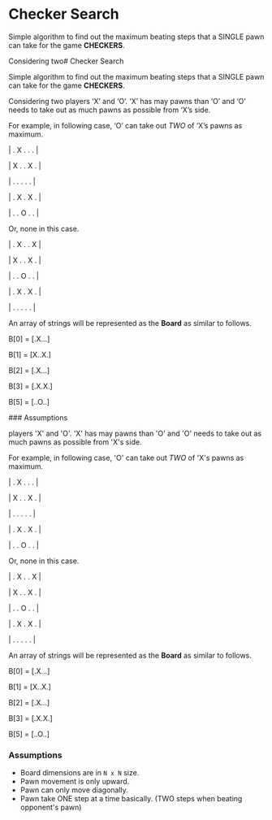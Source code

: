 # Checker Search

 

Simple algorithm to find out the maximum beating steps that a SINGLE pawn can take for the game **CHECKERS**.

 

Considering two# Checker Search

Simple algorithm to find out the maximum beating steps that a SINGLE pawn can take for the game **CHECKERS**.

 

Considering two players ‘X’ and ‘O’. ‘X’ has may pawns than ‘O’ and ‘O’ needs to take out as much pawns as possible from ‘X’s side.

 

For example, in following case, ‘O’ can take out _TWO_ of ‘X’s pawns as maximum.

 

| . X . . . |

| X . . X . |

| . . . . . |

| . X . X . |

| . . O . . |

 

Or, none in this case.

 

| . X . . X |

| X . . X . |

| . . O . . |

| . X . X . |

| . . . . . |

 

An array of strings will be represented as the **Board** as similar to follows.

 

B[0] = [.X…]

B[1] = [X..X.]

B[2] = [.X…]

B[3] = [.X.X.]

B[5] = [..O..]

 

\### Assumptions

 players 'X' and 'O'. 'X' has may pawns than 'O' and 'O' needs to take out as much pawns as possible from 'X's side.

 

For example, in following case, 'O' can take out *TWO* of 'X's pawns as maximum.

 

| . X . . . |

| X . . X . |

| . . . . . |

| . X . X . |

| . . O . . |

 

Or, none in this case.

 

| . X . . X |

| X . . X . |

| . . O . . |

| . X . X . |

| . . . . . |

 

An array of strings will be represented as the **Board** as similar to follows.

 

B[0] = [.X...]

B[1] = [X..X.]

B[2] = [.X...]

B[3] = [.X.X.]

B[5] = [..O..]

 

### Assumptions

* Board dimensions are in `N x N` size.
* Pawn movement is only upward.
* Pawn can only move diagonally.
* Pawn take ONE step at a time basically. (TWO steps when beating opponent's pawn)
 